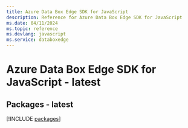 ```yaml
---
title: Azure Data Box Edge SDK for JavaScript
description: Reference for Azure Data Box Edge SDK for JavaScript
ms.date: 04/11/2024
ms.topic: reference
ms.devlang: javascript
ms.service: databoxedge
---
```

# Azure Data Box Edge SDK for JavaScript - latest
## Packages - latest
[!INCLUDE [packages](data-box-edge-index.md)]